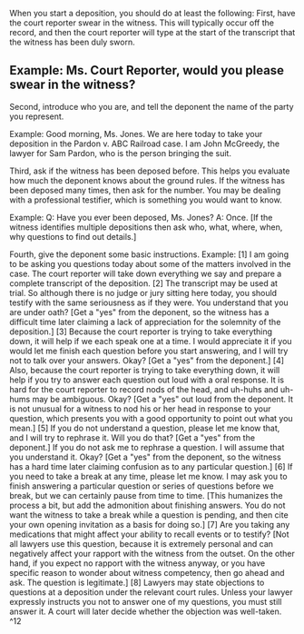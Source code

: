 
When you start a deposition, you should do at least the following:
First, have the court reporter swear in the witness. This will typically occur off the record, and then the court reporter will type at the start of the transcript that the witness has been duly sworn.

## Example: Ms. Court Reporter, would you please swear in the witness?

Second, introduce who you are, and tell the deponent the name of the party you represent.

Example: Good morning, Ms. Jones. We are here today to take your deposition in the Pardon v. ABC Railroad case. I am John McGreedy, the lawyer for Sam Pardon, who is the person bringing the suit.

Third, ask if the witness has been deposed before. This helps you evaluate how much the deponent knows about the ground rules. If the witness has been deposed many times, then ask for the number. You may be dealing with a professional testifier, which is something you would want to know.

Example: Q: Have you ever been deposed, Ms. Jones?
A: Once. [If the witness identifies multiple depositions then ask who, what, where, when, why questions to find out details.]

Fourth, give the deponent some basic instructions.
Example: [1] I am going to be asking you questions today about some of the matters involved in the case. The court reporter will take down everything we say and prepare a complete transcript of the deposition.
[2] The transcript may be used at trial. So although there is no judge or jury sitting here today, you should testify with the same seriousness as if they were. You understand that you are under oath? [Get a "yes" from the deponent, so the witness has a difficult time later claiming a lack of appreciation for the solemnity of the deposition.]
[3] Because the court reporter is trying to take everything down, it will help if we each speak one at a time. I would appreciate it if you would let me finish each question before you start answering, and I will try not to talk over your answers. Okay? [Get a "yes" from the deponent.]
[4] Also, because the court reporter is trying to take everything down, it will help if you try to answer each question out loud with a oral response. It is hard for the court reporter to record nods of the head, and uh-huhs and uh-hums may be ambiguous. Okay? [Get a "yes" out loud from the deponent. It is not unusual for a witness to nod his or her head in response to your question, which presents you with a good opportunity to point out what you mean.]
[5] If you do not understand a question, please let me know that, and I will try to rephrase it. Will you do that? [Get a "yes" from the deponent.] If you do not ask me to rephrase a question. I will assume that you understand it. Okay? [Get a "yes" from the deponent, so the witness has a hard time later claiming confusion as to any particular question.]
[6] If you need to take a break at any time, please let me know. I may ask you to finish answering a particular question or series of questions before we break, but we can certainly pause from time to time. [This humanizes the process a bit, but add the admonition about finishing answers. You do not want the witness to take a break while a question is pending, and then cite your own opening invitation as a basis for doing so.]
[7] Are you taking any medications that might affect your ability to recall events or to testify? [Not all lawyers use this question, because it is extremely personal and can negatively affect your rapport with the witness from the outset. On the other hand, if you expect no rapport with the witness anyway, or you have specific reason to wonder about witness competency, then go ahead and ask. The question is legitimate.]
[8] Lawyers may state objections to questions at a deposition under the relevant court rules. Unless your lawyer expressly instructs you not to answer one of my questions, you must still answer it. A court will later decide whether the objection was well-taken. ^12
